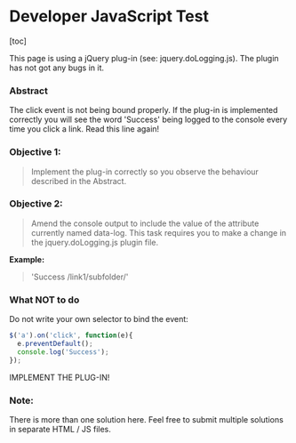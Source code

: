 # Developer JavaScript Test

[toc]

This page is using a jQuery plug-in (see: jquery.doLogging.js). The plugin has not got any bugs in it.

### Abstract
The click event is not being bound properly. If the plug-in is implemented correctly you will see the word 'Success' being logged to the console every time you click a link. Read this line again!

### Objective 1:
> Implement the plug-in correctly so you observe the behaviour described in the Abstract.

### Objective 2:
> Amend the console output to include the value of the attribute currently named data-log. This task requires you to make a change in the jquery.doLogging.js plugin file.

**Example:**
> 'Success /link1/subfolder/'

### What NOT to do
Do not write your own selector to bind the event:

```js
$('a').on('click', function(e){
  e.preventDefault();
  console.log('Success');
});
```

IMPLEMENT THE PLUG-IN!

### Note:
There is more than one solution here. Feel free to submit multiple solutions in separate HTML / JS files.